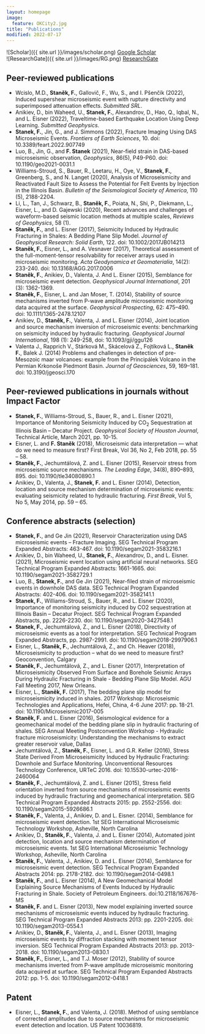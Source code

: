 ```yaml
---
layout: homepage
image:
  feature: OKCity2.jpg
title: "Publications"
modified: 2022-07-17
---
```


![Scholar]({{ site.url }}/images/scholar.png) [Google Scholar](https://scholar.google.com/citations?user=k5i3d9MAAAAJ&hl=cs)
<br>![ResearchGate]({{ site.url }}/images/RG.png) [ResearchGate](https://www.researchgate.net/profile/Frantisek-Stanek)
<!-- ![Orcid]({{ site.url }}/images/orcid.png) [Orcid]((https://orcid.org/my-orcid?orcid=0000-0002-0037-9239))    -->
<!-- ![Publons]({{ site.url }}/images/orcid.png) [Publons]((https://orcid.org/my-orcid?orcid=0000-0002-0037-9239))  -->

## Peer-reviewed publications
- Wcislo, M.D., **Staněk, F.**, Gallovič, F., Wu, S., and I. Pšenčík (2022), Induced supershear microseismic event with rupture directivity and superimposed attenuation effects. *Submitted SRL*.
- Anikiev, D., bin Waheed, U., **Stanek, F.**, Alexandrov, D., Hao, Q., Iqbal, N., and L. Eisner (2022), Traveltime-based Earthquake Location Using Deep Learning. *Submitted Geophysics*.
- **Stanek, F.**, Jin, G., and J. Simmons (2022), Fracture Imaging Using DAS Microseismic Events. *Frontiers of Earth Sciences*, 10. doi: 10.3389/feart.2022.907749
- Luo, B., Jin, G., and **F. Stanek** (2021), Near-field strain in DAS-based microseismic observation, *Geophysics*, 86(5), P49-P60. doi: 10.1190/geo2021-0031.1
- Williams-Stroud, S., Bauer, R., Leetaru, H., Oye, V., **Stanek, F.**, Greenberg, S., and N. Langet (2020), Analysis of Microseismicity and Reactivated Fault Size to Assess the Potential for Felt Events by Injection in the Illinois Basin. *Bulletin of the Seismological Society of America*, 110 (5), 2188-2204.
- Li, L., Tan, J., Schwarz, B., **Staněk, F.**, Poiata, N., Shi, P., Diekmann, L., Eisner, L., and D. Gajewski (2020), Recent advances and challenges of waveform-based seismic location methods at multiple scales, *Reviews of Geophysics*, 58 (1).
- **Staněk, F.**, and L. Eisner (2017), Seismicity Induced by Hydraulic Fracturing in Shales: A Bedding Plane Slip Model. *Journal of Geophysical Research: Solid Earth*, 122. doi: 10.1002/2017JB014213
- **Staněk, F.**, Eisner, L., and A. Vesnaver (2017), Theoretical assessment of the full-moment-tensor resolvability for receiver arrays used in microseismic monitoring. *Acta Geodynamica et Geomaterialia*, 14(2): 233-240. doi: 10.13168/AGG.2017.0006
- **Staněk, F.**, Anikiev, D., Valenta, J. And L. Eisner (2015), Semblance for microseismic event detection. *Geophysical Journal International*, 201 (3): 1362-1369. 
- **Staněk, F.**, Eisner, L. and Jan Moser, T. (2014), Stability of source mechanisms inverted from P-wave amplitude microseismic monitoring data acquired at the surface. *Geophysical Prospecting*, 62: 475–490. doi: 10.1111/1365-2478.12107
- Anikiev, D., **Staněk, F.**, Valenta, J. and L. Eisner (2014), Joint location and source mechanism inversion of microseismic events: benchmarking on seismicity induced by hydraulic fracturing. *Geophysical Journal International*, 198 (1): 249-258, doi: 10.1093/gji/ggu126
- Valenta J., Rapprich V., Stárková M., Skácelová Z., Fojtíková L., **Staněk F.**, Balek J. (2014) Problems and challenges in detection of pre-Mesozoic maar volcanoes: example from the Principálek Volcano in the Permian Krkonoše Piedmont Basin. *Journal of Geosciences*, 59, 169–181. doi: 10.3190/jgeosci.170

## Peer-reviewed publications in journals without Impact Factor
- **Stanek, F.**, Williams-Stroud, S., Bauer, R., and L. Eisner (2021), Importance of Monitoring Seismicity Induced by CO<sub>2</sub> Sequestration at Illinois Basin – Decatur Project. *Geophysical Society of Houston Journal*, Technical Article, March 2021, pp. 10-15.
- Eisner, L. and **F. Staněk** (2018), Microseismic data interpretation — what do we need to measure first? First Break, Vol 36, No 2, Feb 2018, pp. 55 – 58.
- **Staněk, F.**, Jechumtálová, Z. and L. Eisner (2015), Reservoir stress from microseismic source mechanisms. *The Leading Edge*, 34(8), 890–893, 895. doi: 10.1190/tle34080890.1
- Anikiev, D., Valenta, J., **Stanek, F.** and L. Eisner (2014), Detection, location and source mechanism determination of microseismic events: evaluating seismicity related to hydraulic fracturing. *First Break*, Vol 5, No 5, May 2014, pp. 59 – 65.

## Conference abstracts (selection)
- **Stanek, F.**, and Ge Jin (2021), Reservoir Characterization using DAS microseismic events – Fracture Imaging. SEG Technical Program Expanded Abstracts: 463-467. doi: 10.1190/segam2021-3583216.1
- Anikiev, D., bin Waheed, U., **Stanek, F.**, Alexandrov, D., and L. Eisner. (2021), Microseismic event location using artificial neural networks. SEG Technical Program Expanded Abstracts: 1661-1665. doi: 10.1190/segam2021-3582729.1
- Luo, B., **Stanek, F.**, and Ge Jin (2021), Near-filed strain of microseismic events in downhole DAS data. SEG Technical Program Expanded Abstracts: 402-406. doi: 10.1190/segam2021-3582141.1
- **Stanek, F.**, Williams-Stroud, S., Bauer, R., and L. Eisner (2020), Importance of monitoring seismicity induced by CO2 sequestration at Illinois Basin – Decatur Project. SEG Technical Program Expanded Abstracts, pp. 2226-2230. doi: 10.1190/segam2020-3427548.1
- **Stanek, F.**, Jechumtálová, Z., and L. Eisner (2018), Directivity of microseismic events as a tool for interpretation. SEG Technical Program Expanded Abstracts, pp. 2987-2991. doi: 10.1190/segam2018-2997906.1
- Eisner, L., **Staněk, F.**, Jechumtálová, Z., and Ch. Heaver (2018), Microseismicity to production – what do we need to measure first? Geoconvention, Calgary
- **Staněk, F.**, Jechumtálová, Z., and L. Eisner (2017), Interpretation of Microseismicity Observed From Surface and Borehole Seismic Arrays During Hydraulic Fracturing in Shale - Bedding Plane Slip Model. AGU Fall Meeting 2017, New Orleans.
- Eisner, L., **Staněk, F.** (2017), The bedding plane slip model for microseismicity induced in shales. 2017 Workshop: Microseismic Technologies and Applications, Hefei, China, 4-6 June 2017: pp. 18-21. doi: 10.1190/Microseismic2017-005
- **Staněk, F.** and L. Eisner (2016), Seismological evidence for a geomechanical model of 
the bedding plane slip in hydraulic fracturing of shales. SEG Annual Meeting Postconvention Workshop - Hydraulic fracture microseismicity: Understanding the mechanisms to extract greater reservoir value, Dallas
- Jechumtálová, Z., **Staněk, F.**, Eisner, L. and G.R. Keller (2016), Stress State Derived From Microseismicity Induced by Hydraulic Fracturing: Downhole and Surface Monitoring. Unconventional Resources Technology Conference, URTeC 2016. doi: 10.15530-urtec-2016-2460064
- **Staněk, F.**, Jechumtálová, Z. and L. Eisner (2015), Stress field orientation inverted from source mechanisms of microseismic events induced by hydraulic fracturing and geomechanical interpretation. SEG Technical Program Expanded Abstracts 2015: pp. 2552-2556. doi: 10.1190/segam2015-5926686.1
- **Staněk, F.**, Valenta, J., Anikiev, D. and L. Eisner. (2014), Semblance for microseismic event detection. 1st SEG International Microseismic Technology Workshop, Asheville, North Carolina
- Anikiev, D., **Staněk, F.**, Valenta, J. and L. Eisner (2014), Automated joint detection, location and source mechanism determination of microseismic events. 1st SEG International Microseismic Technology Workshop, Asheville, North Carolina
- **Staněk, F.**, Valenta, J., Anikiev, D. and L. Eisner (2014), Semblance for microseismic event 	detection. SEG Technical Program Expanded Abstracts 2014: pp. 2178-2182. doi: 	10.1190/segam2014-0498.1 
- **Staněk, F.**, and L. Eisner (2014), A New Geomechanical Model Explaining Source Mechanisms of Events Induced by Hydraulic Fracturing in Shale. Society of Petroleum Engineers. doi:10.2118/167676-MS
- **Staněk, F.** and L. Eisner (2013), New model explaining inverted source mechanisms of microseismic events induced by hydraulic fracturing. SEG Technical Program Expanded Abstracts 2013: pp. 2201-2205. doi: 10.1190/segam2013-0554.1 
- Anikiev, D., **Staněk, F.**, Valenta, J., and L. Eisner (2013), Imaging microseismic events by diffraction stacking with moment tensor inversion. SEG Technical Program Expanded Abstracts 2013: pp. 2013-2018. doi: 10.1190/segam2013-0830.1
- **Staněk, F.**, Eisner, L., and T.J. Moser (2012), Stability of source mechanisms inverted from P-wave amplitude microseismic monitoring data acquired at surface. SEG Technical Program Expanded Abstracts 2012: pp. 1-5. doi: 10.1190/segam2012-0418.1

## Patent
- Eisner, L., **Stanek, F.**, and Valenta, J. (2018). Method of using semblance of corrected amplitudes due to source mechanisms for microseismic event detection and location. US Patent 10036819.

<!-- ## Seminars -->


